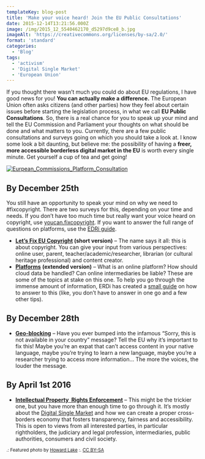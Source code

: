 ```yaml
---
templateKey: blog-post
title: 'Make your voice heard! Join the EU Public Consultations'
date: 2015-12-14T13:21:56.000Z
image: /img/2015_12_5540462170_d5297d9ce8_b.jpg
imageAlt: 'https://creativecommons.org/licenses/by-sa/2.0/'
format: 'standard'
categories:
  - 'Blog'
tags:
  - 'activism'
  - 'Digital Single Market'
  - 'European Union'
---
```


If you thought there wasn’t much you could do about EU regulations, I have good news for you! **You can actually make a difference.** The European Union often asks citizens (and other parties) how they feel about certain issues before starting the legislation process, in what we call **EU Public Consultations**. So, there is a real chance for you to speak up your mind and tell the EU Commission and Parliament your thoughts on what should be done and what matters to you. Currently, there are a few public consultations and surveys going on which you should take a look at. I know some look a bit daunting, but believe me: the possibility of having a **freer, more accessible borderless digital market in the EU** is worth every single minute. Get yourself a cup of tea and get going!

[![Eurpean_Commissions_Platform_Consultation](/img/Eurpean_Commissions_Platform_Consultation.png)](https://edri.org/platformsconsultationtool/)

## By December 25th

You still have an opportunity to speak your mind on why we need to #fixcopyright. There are two surveys for this, depending on your time and needs. If you don’t have too much time but really want your voice heard on copyright, use [youcan.fixcopyright](http://youcan.fixcopyright.eu/). If you want to answer the full range of questions on platforms, use the [EDRi guide](https://edri.org/platformsconsultationtool/).

- **[Let’s Fix EU Copyright](http://youcan.fixcopyright.eu/) (short version)** – The name says it all: this is about copyright. You can give your input from various perspectives: online user, parent, teacher/academic/researcher, librarian (or cultural heritage professional) and content creator.
- [**Platforms**](https://ec.europa.eu/eusurvey/runner/Platforms/) **(extended version)** – What is an online platform? How should cloud data be handled? Can online intermediaries be liable? These are some of the topics at stake on this one. To help you go through the immense amount of information, ERDi has created a [small guide](http://edri.limequery.org/index.php/346935/lang-en) on how to answer to this (like, you don’t have to answer in one go and a few other tips).

## By December 28th

- [**Geo-blocking**](https://ec.europa.eu/eusurvey/runner/geoblocksurvey2015) – Have you ever bumped into the infamous “Sorry, this is not available in your country” message? Tell the EU why it’s important to fix this! Maybe you’re an expat that can’t access content in your native language, maybe you’re trying to learn a new language, maybe you’re a researcher trying to access more information… The more the voices, the louder the message.

## By April 1st 2016

- [**Intellectual Property  Rights Enforcement**](http://ec.europa.eu/growth/tools-databases/newsroom/cf/itemdetail.cfm?item_id=8580) – This might be the trickier one, but you have more than enough time to go through it. It’s mostly about the [Digital Single Market](http://ec.europa.eu/priorities/digital-single-market/) and how we can create a proper cross-borders economy that fosters transparency, fairness and accessibility. This is open to views from all interested parties, in particular rightholders, the judiciary and legal profession, intermediaries, public authorities, consumers and civil society.

<small>.: Featured photo by [Howard Lake](https://www.flickr.com/photos/howardlake/5540462170/) :. [CC BY-SA](https://creativecommons.org/licenses/by-sa/2.0/)</small>
